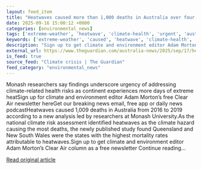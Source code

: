 ```yaml
---
layout: feed_item
title: "Heatwaves caused more than 1,000 deaths in Australia over four-year period, study finds"
date: 2025-09-16 15:00:12 +0000
categories: [environmental_news]
tags: ['extreme-weather', 'heatwave', 'climate-health', 'urgent', 'australia', 'oceania', 'public-health']
keywords: ['extreme-weather', 'caused', 'heatwave', 'climate-health', 'urgent', 'australia', 'more', 'heatwaves']
description: "Sign up to get climate and environment editor Adam Morton’s Clear Air column as a free newsletter Continue reading"
external_url: https://www.theguardian.com/australia-news/2025/sep/17/heatwaves-caused-more-than-1000-deaths-in-australia-over-four-year-period-study-finds
is_feed: true
source_feed: "Climate crisis | The Guardian"
feed_category: "environmental_news"
---
```


Monash researchers say findings underscore urgency of addressing climate-related health risks as continent experiences more days of extreme heatSign up for climate and environment editor Adam Morton’s free Clear Air newsletter hereGet our breaking news email, free app or daily news podcastHeatwaves caused 1,009 deaths in Australia from 2016 to 2019 according to a new analysis led by researchers at Monash University.As the national climate risk assessment identified heatwaves as the climate hazard causing the most deaths, the newly published study found Queensland and New South Wales were the states with the highest mortality rates attributable to heatwaves.Sign up to get climate and environment editor Adam Morton’s Clear Air column as a free newsletter Continue reading...

[Read original article](https://www.theguardian.com/australia-news/2025/sep/17/heatwaves-caused-more-than-1000-deaths-in-australia-over-four-year-period-study-finds)
